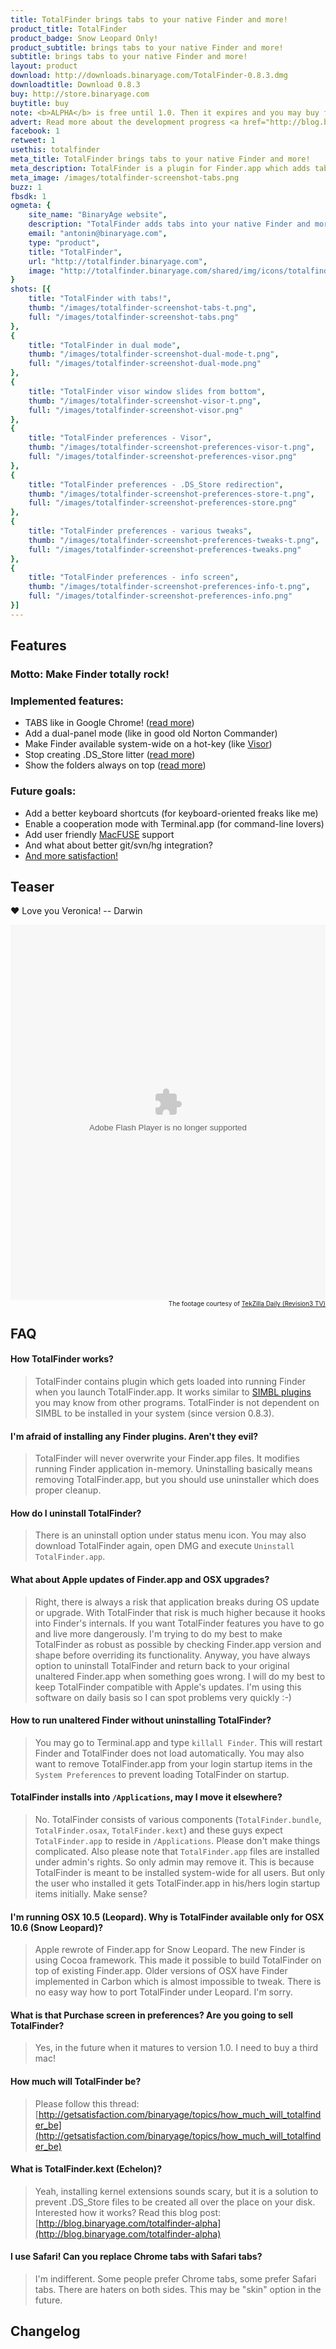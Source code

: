 ```yaml
---
title: TotalFinder brings tabs to your native Finder and more!
product_title: TotalFinder
product_badge: Snow Leopard Only!
product_subtitle: brings tabs to your native Finder and more!
subtitle: brings tabs to your native Finder and more!
layout: product
download: http://downloads.binaryage.com/TotalFinder-0.8.3.dmg
downloadtitle: Download 0.8.3
buy: http://store.binaryage.com
buytitle: buy
note: <b>ALPHA</b> is free until 1.0. Then it expires and you may buy final version for $15.
advert: Read more about the development progress <a href="http://blog.binaryage.com">on the blog ...</a>
facebook: 1
retweet: 1
usethis: totalfinder
meta_title: TotalFinder brings tabs to your native Finder and more!
meta_description: TotalFinder is a plugin for Finder.app which adds tabs like in Chrome browser and dual panels like in TotalCommander. It also enables various tweaks for advanced users...
meta_image: /images/totalfinder-screenshot-tabs.png
buzz: 1
fbsdk: 1
ogmeta: {
    site_name: "BinaryAge website",
    description: "TotalFinder adds tabs into your native Finder and more!",
    email: "antonin@binaryage.com",
    type: "product",
    title: "TotalFinder",
    url: "http://totalfinder.binaryage.com",
    image: "http://totalfinder.binaryage.com/shared/img/icons/totalfinder-256.png"
}
shots: [{
    title: "TotalFinder with tabs!",
    thumb: "/images/totalfinder-screenshot-tabs-t.png",
    full: "/images/totalfinder-screenshot-tabs.png"
},
{
    title: "TotalFinder in dual mode",
    thumb: "/images/totalfinder-screenshot-dual-mode-t.png",
    full: "/images/totalfinder-screenshot-dual-mode.png"
},
{
    title: "TotalFinder visor window slides from bottom",
    thumb: "/images/totalfinder-screenshot-visor-t.png",
    full: "/images/totalfinder-screenshot-visor.png"
},
{
    title: "TotalFinder preferences - Visor",
    thumb: "/images/totalfinder-screenshot-preferences-visor-t.png",
    full: "/images/totalfinder-screenshot-preferences-visor.png"
},
{
    title: "TotalFinder preferences - .DS_Store redirection",
    thumb: "/images/totalfinder-screenshot-preferences-store-t.png",
    full: "/images/totalfinder-screenshot-preferences-store.png"
},
{
    title: "TotalFinder preferences - various tweaks",
    thumb: "/images/totalfinder-screenshot-preferences-tweaks-t.png",
    full: "/images/totalfinder-screenshot-preferences-tweaks.png"
},
{
    title: "TotalFinder preferences - info screen",
    thumb: "/images/totalfinder-screenshot-preferences-info-t.png",
    full: "/images/totalfinder-screenshot-preferences-info.png"
}]
---
```


## Features

### Motto: Make Finder totally rock!

### Implemented features:

* TABS like in Google Chrome! ([read more](http://blog.binaryage.com/totalfinder-with-tabs))
* Add a dual-panel mode (like in good old Norton Commander)
* Make Finder available system-wide on a hot-key (like [Visor](http://visor.binaryage.com))
* Stop creating .DS_Store litter ([read more](http://blog.binaryage.com/totalfinder-alpha))
* Show the folders always on top ([read more](http://blog.binaryage.com/i-can-haz-folders-on-top))

### Future goals:

* Add a better keyboard shortcuts (for keyboard-oriented freaks like me)
* Enable a cooperation mode with Terminal.app (for command-line lovers)
* Add user friendly [MacFUSE](http://code.google.com/p/macfuse/) support
* And what about better git/svn/hg integration?
* [And more satisfaction!](http://getsatisfaction.com/binaryage/products/binaryage_totalfinder)

## Teaser

&#x2764; Love you Veronica! -- Darwin

<embed class="rev3PlayerEmbed" type="application/x-shockwave-flash" src="http://revision3.com/player-v4346" allowFullScreen="true" quality="high" allowScriptAccess="always" width="100%" height="600"/>
<div style="font-size: 10px; text-align: right; position: line-height: 10px;">The footage courtesy of <a href="http://revision3.com/tzdaily/2010-02-16totalfinder">TekZilla Daily (Revision3 TV)</a></div>

## FAQ

#### How TotalFinder works?
> TotalFinder contains plugin which gets loaded into running Finder when you launch TotalFinder.app. It works similar to [SIMBL plugins](http://www.culater.net/software/SIMBL/SIMBL.php) you may know from other programs. TotalFinder is not dependent on SIMBL to be installed in your system (since version 0.8.3).

#### I'm afraid of installing any Finder plugins. Aren't they evil?
> TotalFinder will never overwrite your Finder.app files. It modifies running Finder application in-memory. Uninstalling basically means removing TotalFinder.app, but you should use uninstaller which does proper cleanup.

#### How do I uninstall TotalFinder?
> There is an uninstall option under status menu icon. You may also download TotalFinder again, open DMG and execute `Uninstall TotalFinder.app`.

#### What about Apple updates of Finder.app and OSX upgrades?
> Right, there is always a risk that application breaks during OS update or upgrade. With TotalFinder that risk is much higher because it hooks into Finder's internals. If you want TotalFinder features you have to go and live more dangerously. I'm trying to do my best to make TotalFinder as robust as possible by checking Finder.app version and shape before overriding its functionality. Anyway, you have always option to uninstall TotalFinder and return back to your original unaltered Finder.app when something goes wrong. I will do my best to keep TotalFinder compatible with Apple's updates. I'm using this software on daily basis so I can spot problems very quickly :-)

#### How to run unaltered Finder without uninstalling TotalFinder?
> You may go to Terminal.app and type `killall Finder`. This will restart Finder and TotalFinder does not load automatically. You may also want to remove TotalFinder.app from your login startup items in the `System Preferences` to prevent loading TotalFinder on startup.

#### TotalFinder installs into `/Applications`, may I move it elsewhere?
> No. TotalFinder consists of various components (`TotalFinder.bundle`, `TotalFinder.osax`, `TotalFinder.kext`) and these guys expect `TotalFinder.app` to reside in `/Applications`. Please don't make things  complicated. Also please note that `TotalFinder.app` files are installed under admin's rights. So only admin may remove it. This is because TotalFinder is meant to be installed system-wide for all users. But only the user who installed it gets TotalFinder.app in his/hers login startup items initially. Make sense?

#### I'm running OSX 10.5 (Leopard). Why is TotalFinder available only for OSX 10.6 (Snow Leopard)?
> Apple rewrote of Finder.app for Snow Leopard. The new Finder is using Cocoa framework. This made it possible to build TotalFinder on top of existing Finder.app. Older versions of OSX have Finder implemented in Carbon which is almost impossible to tweak. There is no easy way how to port TotalFinder under Leopard. I'm sorry.

#### What is that Purchase screen in preferences? Are you going to sell TotalFinder?
> Yes, in the future when it matures to version 1.0. I need to buy a third mac!

#### How much will TotalFinder be?
> Please follow this thread: [http://getsatisfaction.com/binaryage/topics/how_much_will_totalfinder_be](http://getsatisfaction.com/binaryage/topics/how_much_will_totalfinder_be)

#### What is TotalFinder.kext (Echelon)?
> Yeah, installing kernel extensions sounds scary, but it is a solution to prevent .DS_Store files to be created all over the place on your disk.<br>Interested how it works? Read this blog post: [http://blog.binaryage.com/totalfinder-alpha](http://blog.binaryage.com/totalfinder-alpha)

#### I use Safari! Can you replace Chrome tabs with Safari tabs?
> I'm indifferent. Some people prefer Chrome tabs, some prefer Safari tabs. There are haters on both sides. This may be "skin" option in the future.

## Changelog

<div class="changelogx">&nbsp;</div>
<script type="text/javascript" charset="utf-8">
    $(function() {
        $('.changelogx').load('changelog.html #page', function() {
            Cufon.replace('.changelogx h4');
        });
    });
</script>
